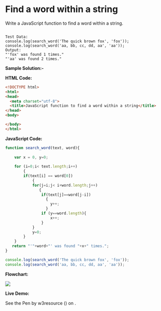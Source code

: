 # Find a word within a string

Write a JavaScript function to find a word within a string.

```

Test Data:
console.log(search_word('The quick brown fox', 'fox')); 
console.log(search_word('aa, bb, cc, dd, aa', 'aa'));
Output: 
"'fox' was found 1 times." 
"'aa' was found 2 times."
```

**Sample Solution:-**

**HTML Code:**

```html
<!DOCTYPE html>
<html>
<head>
  <meta charset="utf-8">
  <title>JavaScript function to find a word within a string</title>
</head>
<body>

</body>
</html>

```

**JavaScript Code:**

```js
function search_word(text, word){
    
    var x = 0, y=0;
   
    for (i=0;i< text.length;i++)
        {
        if(text[i] == word[0])
            {
            for(j=i;j< i+word.length;j++)
               {
                if(text[j]==word[j-i])
                  {
                    y++;
                  }
                if (y==word.length){
                    x++;
                }
            }
            y=0;
        }
    }
   return "'"+word+"' was found "+x+" times.";
}

console.log(search_word('The quick brown fox', 'fox'));
console.log(search_word('aa, bb, cc, dd, aa', 'aa'));

```

**Flowchart:**

![](https://www.w3resource.com/w3r_images/javascript-string-exercise-29.png)  

**Live Demo:**

<section class="expand-codepen"><p data-height="380" data-theme-id="0" data-slug-hash="jGLepN" data-default-tab="js,result" data-user="w3resource" data-embed-version="2" data-pen-title="JavaScript - common-editor-exercises" data-editable="true" class="codepen">See the Pen by w3resource () on .</p><codepen></codepen></section>